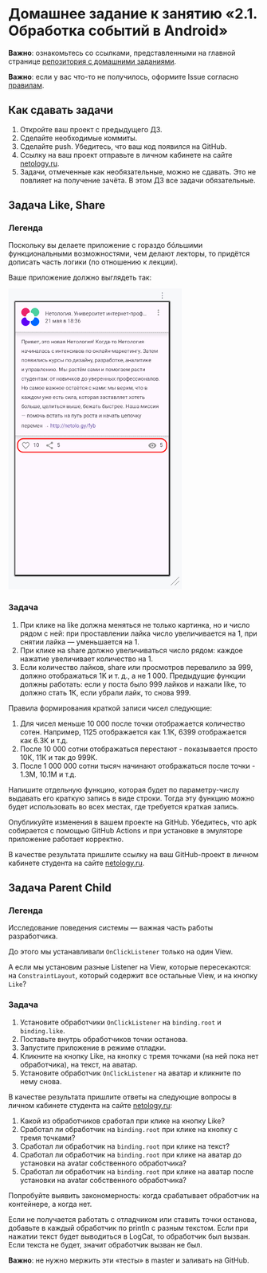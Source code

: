 # Домашнее задание к занятию «2.1. Обработка событий в Android»

**Важно**: ознакомьтесь со ссылками, представленными на главной странице [репозитория с домашними заданиями](../README.md).

**Важно**: если у вас что-то не получилось, оформите Issue согласно [правилам](../report-requirements.md).

## Как сдавать задачи

1. Откройте ваш проект с предыдущего ДЗ.
1. Сделайте необходимые коммиты.
1. Сделайте push. Убедитесь, что ваш код появился на GitHub.
1. Ссылку на ваш проект отправьте в личном кабинете на сайте [netology.ru](https://netology.ru).
1. Задачи, отмеченные как необязательные, можно не сдавать. Это не повлияет на получение зачёта. В этом ДЗ все задачи обязательные.

## Задача Like, Share

### Легенда

Поскольку вы делаете приложение с гораздо бóльшими функциональными возможностями, чем делают лекторы, то придётся дописать часть логики (по отношению к лекции).

Ваше приложение должно выглядеть так:

![](pic/layout.png)

### Задача

1. При клике на like должна меняться не только картинка, но и число рядом с ней: при проставлении лайка число увеличивается на 1, при снятии лайка — уменьшается на 1.
1. При клике на share должно увеличиваться число рядом: каждое нажатие увеличивает количество на 1.
1. Если количество лайков, share или просмотров перевалило за 999, должно отображаться 1K и т. д., а не 1 000. Предыдущие функции должны работать: если у поста было 999 лайков и нажали like, то должно стать 1К, если убрали лайк, то снова 999.

Правила формирования краткой записи чисел следующие:
1. Для чисел меньше 10 000 после точки отображается количество сотен. Например, 1125 отображается как 1.1К, 6399 отображается как 6.3К и т.д. 
1. После 10 000 сотни отображаться перестают - показывается просто 10К, 11К и так до 999К.
1. После 1 000 000 сотни тысяч начинают отображаться после точки - 1.3M, 10.1М и т.д.

Напишите отдельную функцию, которая будет по параметру-числу выдавать его краткую запись в виде строки. Тогда эту функцию можно будет использовать во всех местах, где требуется краткая запись.

Опубликуйте изменения в вашем проекте на GitHub. Убедитесь, что apk собирается с помощью GitHub Actions и при установке в эмуляторе приложение работает корректно.

В качестве результата пришлите ссылку на ваш GitHub-проект в личном кабинете студента на сайте [netology.ru](https://netology.ru).

## Задача Parent Child

### Легенда

Исследование поведения системы — важная часть работы разработчика.

До этого мы устанавливали `OnClickListener` только на один View.

А если мы установим разные Listener на View, которые пересекаются: на `ConstraintLayout`, который содержит все остальные View, и на кнопку `Like`?

### Задача

1. Установите обработчики `OnClickListener` на `binding.root` и `binding.like`.
1. Поставьте внутрь обработчиков точки останова.
1. Запустите приложение в режиме отладки.
1. Кликните на кнопку Like, на кнопку с тремя точками (на ней пока нет обработчика), на текст, на аватар.
1. Установите обработчик `OnClickListener` на аватар и кликните по нему снова.

В качестве результата пришлите ответы на следующие вопросы в личном кабинете студента на сайте [netology.ru](https://netology.ru):
1. Какой из обработчиков сработал при клике на кнопку Like?
1. Сработал ли обработчик на `binding.root` при клике на кнопку с тремя точками?
1. Сработал ли обработчик на `binding.root` при клике на текст?
1. Сработал ли обработчик на `binding.root` при клике на аватар до установки на avatar собственного обработчика?
1. Сработал ли обработчик на `binding.root` при клике на аватар после установки на avatar собственного обработчика?

Попробуйте выявить закономерность: когда срабатывает обработчик на контейнере, а когда нет.

Если не получается работать с отладчиком или ставить точки останова, добавьте в каждый обработчик по println с разным текстом. Если при нажатии текст будет выводиться в LogCat, то обработчик был вызван. Если текста не будет, значит обработчик вызван не был.

**Важно**: не нужно мержить эти «тесты» в master и заливать на GitHub.
